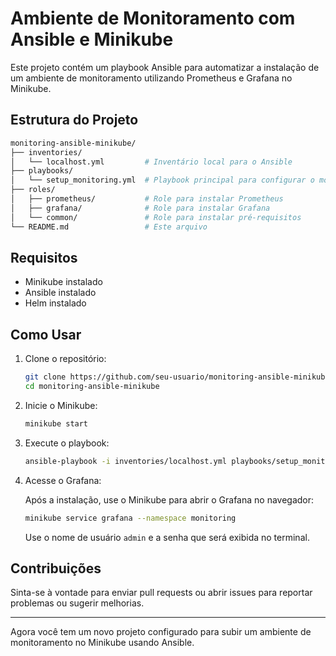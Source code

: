 
# Ambiente de Monitoramento com Ansible e Minikube

Este projeto contém um playbook Ansible para automatizar a instalação de um ambiente de monitoramento utilizando Prometheus e Grafana no Minikube.

## Estrutura do Projeto

```bash
monitoring-ansible-minikube/
├── inventories/
│   └── localhost.yml         # Inventário local para o Ansible
├── playbooks/
│   └── setup_monitoring.yml  # Playbook principal para configurar o monitoramento
├── roles/
│   ├── prometheus/           # Role para instalar Prometheus
│   ├── grafana/              # Role para instalar Grafana
│   └── common/               # Role para instalar pré-requisitos
└── README.md                 # Este arquivo
```

## Requisitos

- Minikube instalado
- Ansible instalado
- Helm instalado

## Como Usar

1. Clone o repositório:

   ```bash
   git clone https://github.com/seu-usuario/monitoring-ansible-minikube.git
   cd monitoring-ansible-minikube
   ```

2. Inicie o Minikube:

   ```bash
   minikube start
   ```

3. Execute o playbook:

   ```bash
   ansible-playbook -i inventories/localhost.yml playbooks/setup_monitoring.yml
   ```

4. Acesse o Grafana:

   Após a instalação, use o Minikube para abrir o Grafana no navegador:

   ```bash
   minikube service grafana --namespace monitoring
   ```

   Use o nome de usuário `admin` e a senha que será exibida no terminal.

## Contribuições

Sinta-se à vontade para enviar pull requests ou abrir issues para reportar problemas ou sugerir melhorias.

---

Agora você tem um novo projeto configurado para subir um ambiente de monitoramento no Minikube usando Ansible. 